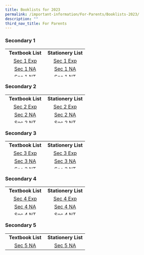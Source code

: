 ```yaml
---
title: Booklists for 2023
permalink: /important-information/For-Parents/Booklists-2023/
description: ""
third_nav_title: For Parents
---
```

<h3>Secondary 1 </h3>
<table style="border-collapse: collapse; width: 100%; height: 90px;">
<tbody>
<tr style="height: 23px;">
<td style="width: 50%; text-align: center; height: 23px;"><strong>Textbook List</strong></td>
<td style="width: 50%; text-align: center; height: 23px;"><strong>Stationery List</strong></td>
</tr>
<tr style="height: 23px;">
<td style="width: 50%; text-align: center; height: 23px;"><a href="https://drive.google.com/file/d/1KvaSU3yxg5tdDNNVrxbHl_G76eC7D8Ir/view?usp=share_link">Sec 1 Exp</a></td>
<td style="width: 50%; text-align: center; height: 23px;"><a href="https://drive.google.com/file/d/1PH3roQg7LAI_dCpnBHklzRGNn7ohwong/view?usp=share_link">Sec 1 Exp</a></td>
</tr>
<tr style="height: 23px;">
<td style="width: 50%; text-align: center; height: 23px;"><a href="https://drive.google.com/file/d/1pFF76u9RxXnSoJjYsNd6Xdg9LMA5bbB0/view?usp=share_link">Sec 1 NA</a></td>
<td style="width: 50%; text-align: center; height: 23px;"><a href="https://drive.google.com/file/d/1MBEf5wr5T4q9DebE05DpkPAkvw8Hxc3q/view?usp=share_link">Sec 1 NA</a></td>
</tr>
<tr style="height: 23px;">
<td style="width: 50%; text-align: center; height: 21px;"><a href="https://drive.google.com/file/d/1cgPSl4c2ptbYJ11wKAmvMEgAJMsyfOyf/view?usp=share_link">Sec 1 NT</a></td>
<td style="width: 50%; text-align: center; height: 21px;"><a href="https://drive.google.com/file/d/16RCIfiPmVXDOOf7PT81G3L_yHvz19vix/view?usp=share_link">Sec 1 NT</a></td>
</tr>
</tbody>
</table>
<h3>Secondary 2 </h3>
<table style="border-collapse: collapse; width: 100%; height: 92px;">
<tbody>
<tr style="height: 23px;">
<td style="width: 50%; text-align: center; height: 23px;"><strong>Textbook List</strong></td>
<td style="width: 50%; text-align: center; height: 23px;"><strong>Stationery List</strong></td>
</tr>
<tr style="height: 23px;">
<td style="width: 50%; text-align: center; height: 23px;"><a href="https://drive.google.com/file/d/1vdqH-oCZ90b0jsqyXK2e09dmeziF4Gnq/view?usp=share_link">Sec 2 Exp</a></td>
<td style="width: 50%; text-align: center; height: 23px;"><a href="https://drive.google.com/file/d/1gdIjC55qZukWHTYAuAs2nvb3HMnwgfT8/view?usp=share_link">Sec 2 Exp</a></td>
</tr>
<tr style="height: 23px;">
<td style="width: 50%; text-align: center; height: 23px;"><a href="https://drive.google.com/file/d/10goba7RA-UFxrNV1qqzQ6xsaGzCg2bIB/view?usp=share_link">Sec 2 NA</a></td>
<td style="width: 50%; text-align: center; height: 23px;"><a href="https://drive.google.com/file/d/109vm0vJQamH3LbObna--In5i87v0DO6R/view?usp=share_link">Sec 2 NA</a></td>
</tr>
<tr style="height: 23px;">
<td style="width: 50%; text-align: center; height: 23px;"><a href="https://drive.google.com/file/d/1xxcGLRiMQhr2OaLgkqSxZceSS4hIhn4P/view?usp=share_link">Sec 2 NT</a></td>
<td style="width: 50%; text-align: center; height: 23px;"><a href="https://drive.google.com/file/d/1aOJnfkNB8ex7ZD-wJ4FA5mY8cwEl4_W3/view?usp=share_link">Sec 2 NT</a></td>
</tr>
</tbody>
</table>
<h3>Secondary 3 </h3>
<table style="border-collapse: collapse; width: 100%; height: 89px;">
<tbody>
<tr style="height: 23px;">
<td style="width: 50%; text-align: center; height: 23px;"><strong>Textbook List</strong></td>
<td style="width: 50%; text-align: center; height: 23px;"><strong>Stationery List</strong></td>
</tr>
<tr style="height: 23px;">
<td style="width: 50%; text-align: center; height: 20px;"><a href="https://drive.google.com/file/d/1hnepQm2x2JF8W3WGJqGyi25LXzmcHkLH/view?usp=share_link">Sec 3 Exp</a></td>
<td style="width: 50%; text-align: center; height: 20px;"><a href="https://drive.google.com/file/d/1XniG98Ler7nrJ3wbgl8R34PCkwPpb99G/view?usp=share_link">Sec 3 Exp</a></td>
</tr>
<tr style="height: 23px;">
<td style="width: 50%; text-align: center; height: 23px;"><a href="https://drive.google.com/file/d/1FjDZchPgsg3RUVI6Y0krtc7Cz0LdinXF/view?usp=share_link">Sec 3 NA</a></td>
<td style="width: 50%; text-align: center; height: 23px;"><a href="https://drive.google.com/file/d/1Coh5ZgTyqpTuRt2CT6XMwFny7sbcA1bU/view?usp=share_link">Sec 3 NA</a></td>
</tr>
<tr style="height: 23px;">
<td style="width: 50%; text-align: center; height: 23px;"><a href="https://drive.google.com/file/d/1dw7olZNk8-9B-5fMmskk_jBCUwFGjzii/view?usp=share_link">Sec 3 NT</a></td>
<td style="width: 50%; text-align: center; height: 23px;"><a href="https://drive.google.com/file/d/1BckJQqVJrW4k-2E8Sc56zWdTSl-0-KAC/view?usp=share_link">Sec 3 NT</a></td>
</tr>
</tbody>
</table>
<h3>Secondary 4 </h3>
<table style="border-collapse: collapse; width: 100%; height: 92px;">
<tbody>
<tr style="height: 23px;">
<td style="width: 50%; text-align: center; height: 23px;"><strong>Textbook List</strong></td>
<td style="width: 50%; text-align: center; height: 23px;"><strong>Stationery List</strong></td>
</tr>
<tr style="height: 23px;">
<td style="width: 50%; text-align: center; height: 23px;"><a href="https://drive.google.com/file/d/1-XebaY0KSoYwXnEVwejcxGJ6q4Yz0_Mu/view?usp=share_link">Sec 4 Exp</a></td>
<td style="width: 50%; text-align: center; height: 23px;"><a href="https://drive.google.com/file/d/16qyGw6SLL3AJuaQxfVeZRcouClxVZlwC/view?usp=share_link">Sec 4 Exp</a></td>
</tr>
<tr style="height: 23px;">
<td style="width: 50%; text-align: center; height: 23px;"><a href="https://drive.google.com/file/d/1xyLXhqa5S2zvEPeHHYfmTvBbOnzFUyCy/view?usp=share_link">Sec 4 NA</a></td>
<td style="width: 50%; text-align: center; height: 23px;"><a href="https://drive.google.com/file/d/1IUR2LLhtNjF2l3IQSkQzBDbz1arJmGYZ/view?usp=share_link">Sec 4 NA</a></td>
</tr>
<tr style="height: 23px;">
<td style="width: 50%; text-align: center; height: 23px;"><a href="https://drive.google.com/file/d/1_dkgXstsRsKVKQrS9lljwotp6tXIp7Df/view?usp=share_link">Sec 4 NT</a></td>
<td style="width: 50%; text-align: center; height: 23px;"><a href="https://drive.google.com/file/d/1VunBKreZGWPkWdy8BTo40Uhgh2Md7itg/view?usp=share_link">Sec 4 NT</a></td>
</tr>
</tbody>
</table>
<h3>Secondary 5</h3>
<table style="border-collapse: collapse; width: 100%; height: 92px;">
<tbody>
<tr style="height: 23px;">
<td style="width: 50%; text-align: center; height: 23px;"><strong>Textbook List</strong></td>
<td style="width: 50%; text-align: center; height: 23px;"><strong>Stationery List</strong></td>
</tr>
<tr style="height: 23px;">
<td style="width: 50%; text-align: center; height: 23px;"><a href="https://drive.google.com/file/d/1kTAtW1Z-XTc6P8SMzX7npfdBkS5lwOJ8/view?usp=share_link">Sec 5 NA</a></td>
<td style="width: 50%; text-align: center; height: 23px;"><a href="https://drive.google.com/file/d/1UU-C2nATBGj7218St68oW3N_sTRMfUsB/view?usp=share_link">Sec 5 NA</a></td>
</tr>
</tbody>
</table>

<!-- wp:tadv/classic-paragraph /-->